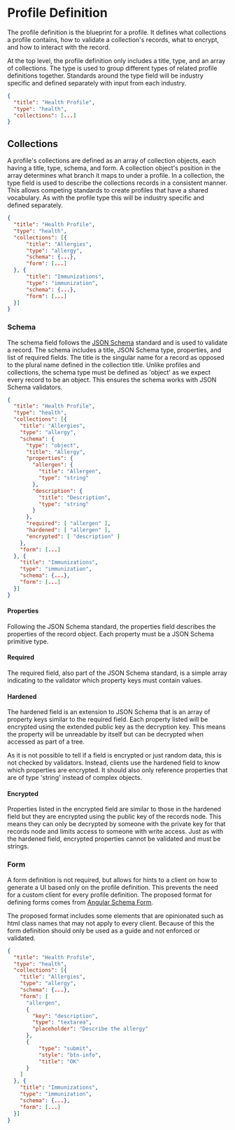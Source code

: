 # Profile Definition

The profile definition is the blueprint for a profile. It defines what collections a profile contains, how to validate a collection's records, what to encrypt, and how to interact with the record.

At the top level, the profile definition only includes a title, type, and an array of collections. The type is used to group different types of related profile definitions together. Standards around the type field will be industry specific and defined separately with input from each industry.

```json
{
  "title": "Health Profile",
  "type": "health",
  "collections": [...]
}
```

## Collections

A profile's collections are defined as an array of collection objects, each having a title, type, schema, and form. A collection object's position in the array determines what branch it maps to under a profile. In a collection, the type field is used to describe the collections records in a consistent manner. This allows competing standards to create profiles that have a shared vocabulary. As with the profile type this will be industry specific and defined separately.

```json
{
  "title": "Health Profile",
  "type": "health",
  "collections": [{
      "title": "Allergies",
      "type": "allergy",
      "schema": {...},
      "form": [...]
  }, {
      "title": "Immunizations",
      "type": "immunization",
      "schema": {...},
      "form": [...]
  }]
}
```

### Schema

The schema field follows the [JSON Schema](http://json-schema.org) standard and is used to validate a record. The schema includes a title, JSON Schema type, properties, and list of required fields. The title is the singular name for a record as opposed to the plural name defined in the collection title. Unlike profiles and collections, the schema type must be defined as 'object' as we expect every record to be an object. This ensures the schema works with JSON Schema validators.

```json
{
  "title": "Health Profile",
  "type": "health",
  "collections": [{
    "title": "Allergies",
    "type": "allergy",
    "schema": {
      "type": "object",
      "title": "Allergy",
      "properties": {
        "allergen": {
          "title": "Allergen",
          "type": "string"
        },
        "description": {
          "title": "Description",
          "type": "string"
        }
      },
      "required": [ "allergen" ],
      "hardened": [ "allergen" ],
      "encrypted": [ "description" ]
    },
    "form": [...]
  }, {
    "title": "Immunizations",
    "type": "immunization",
    "schema": {...},
    "form": [...]
  }]
}
```

#### Properties

Following the JSON Schema standard, the properties field describes the properties of the record object.  Each property must be a JSON Schema primitive type.

#### Required

The required field, also part of the JSON Schema standard, is a simple array indicating to the validator which property keys must contain values.

#### Hardened

The hardened field is an extension to JSON Schema that is an array of property keys similar to the required field. Each property listed will be encrypted using the extended public key as the decryption key. This means the property will be unreadable by itself but can be decrypted when accessed as part of a tree.

As it is not possible to tell if a field is encrypted or just random data, this is not checked by validators. Instead, clients use the hardened field to know which properties are encrypted. It should also only reference properties that are of type 'string' instead of complex objects.

#### Encrypted

Properties listed in the encrypted field are similar to those in the hardened field but they are encrypted using the public key of the records node. This means they can only be decrypted by someone with the private key for that records node and limits access to someone with write access. Just as with the hardened field, encrypted properties cannot be validated and must be strings.  

### Form

A form definition is not required, but allows for hints to a client on how to generate a UI based only on the profile definition. This prevents the need for a custom client for every profile definition. The proposed format for defining forms comes from [Angular Schema Form](https://github.com/Textalk/angular-schema-form/blob/master/docs/index.md#form-definitions).

The proposed format includes some elements that are opinionated such as html class names that may not apply to every client. Because of this the form definition should only be used as a guide and not enforced or validated.

```json
{
  "title": "Health Profile",
  "type": "health",
  "collections": [{
    "title": "Allergies",
    "type": "allergy",
    "schema": {...},
    "form": [
      "allergen",
      {
        "key": "description",
        "type": "textarea",
        "placeholder": "Describe the allergy"
      },
      {
          "type": "submit",
          "style": "btn-info",
          "title": "OK"
      }
    ]
  }, {
    "title": "Immunizations",
    "type": "immunization",
    "schema": {...},
    "form": [...]
  }]
}
```
